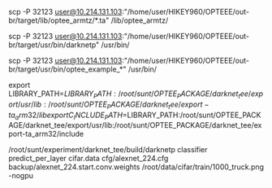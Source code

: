 scp -P 32123 user@10.214.131.103:"/home/user/HIKEY960/OPTEEE/out-br/target/lib/optee_armtz/*.ta" /lib/optee_armtz/

scp -P 32123 user@10.214.131.103:"/home/user/HIKEY960/OPTEEE/out-br/target/usr/bin/darknetp" /usr/bin/

scp -P 32123 user@10.214.131.103:"/home/user/HIKEY960/OPTEEE/out-br/target/usr/bin/optee_example_*" /usr/bin/


export LIBRARY_PATH=$LIBRARY_PATH:/root/sunt/OPTEE_PACKAGE/darknet_tee/export/usr/lib:/root/sunt/OPTEE_PACKAGE/darknet_tee/export-ta_arm32/lib
export C_INCLUDE_PATH=$LIBRARY_PATH:/root/sunt/OPTEE_PACKAGE/darknet_tee/export/usr/lib:/root/sunt/OPTEE_PACKAGE/darknet_tee/export-ta_arm32/include


/root/sunt/experiment/darknet_tee/build/darknetp classifier predict_per_layer cifar.data cfg/alexnet_224.cfg backup/alexnet_224.start.conv.weights   /root/data/cifar/train/1000_truck.png  -nogpu